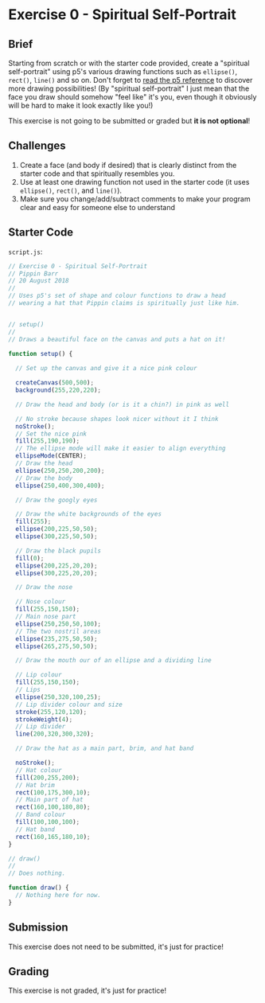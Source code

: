 # Exercise 0 - Spiritual Self-Portrait

## Brief

Starting from scratch or with the starter code provided, create a "spiritual self-portrait" using p5's various drawing functions such as `ellipse()`, `rect()`, `line()` and so on. Don't forget to [read the p5 reference](https://p5js.org/reference/) to discover more drawing possibilities! (By "spiritual self-portrait" I just mean that the face you draw should somehow "feel like" it's you, even though it obviously will be hard to make it look exactly like you!)

This exercise is not going to be submitted or graded but __it is not optional__!

## Challenges

1. Create a face (and body if desired) that is clearly distinct from the starter code and that spiritually resembles you.
1. Use at least one drawing function not used in the starter code (it uses `ellipse()`, `rect()`, and `line()`).
1. Make sure you change/add/subtract comments to make your program clear and easy for someone else to understand

## Starter Code

`script.js`:
```javascript
// Exercise 0 - Spiritual Self-Portrait
// Pippin Barr
// 20 August 2018
//
// Uses p5's set of shape and colour functions to draw a head
// wearing a hat that Pippin claims is spiritually just like him.


// setup()
//
// Draws a beautiful face on the canvas and puts a hat on it!

function setup() {
  
  // Set up the canvas and give it a nice pink colour

  createCanvas(500,500);
  background(255,220,220);

  // Draw the head and body (or is it a chin?) in pink as well

  // No stroke because shapes look nicer without it I think
  noStroke();
  // Set the nice pink
  fill(255,190,190);
  // The ellipse mode will make it easier to align everything
  ellipseMode(CENTER);
  // Draw the head
  ellipse(250,250,200,200);
  // Draw the body
  ellipse(250,400,300,400);

  // Draw the googly eyes

  // Draw the white backgrounds of the eyes
  fill(255);
  ellipse(200,225,50,50);
  ellipse(300,225,50,50);

  // Draw the black pupils
  fill(0);
  ellipse(200,225,20,20);
  ellipse(300,225,20,20);

  // Draw the nose

  // Nose colour
  fill(255,150,150);
  // Main nose part
  ellipse(250,250,50,100);
  // The two nostril areas
  ellipse(235,275,50,50);
  ellipse(265,275,50,50);

  // Draw the mouth our of an ellipse and a dividing line

  // Lip colour
  fill(255,150,150);
  // Lips
  ellipse(250,320,100,25);
  // Lip divider colour and size
  stroke(255,120,120);
  strokeWeight(4);
  // Lip divider
  line(200,320,300,320);

  // Draw the hat as a main part, brim, and hat band

  noStroke();
  // Hat colour
  fill(200,255,200);
  // Hat brim
  rect(100,175,300,10);
  // Main part of hat
  rect(160,100,180,80);
  // Band colour
  fill(100,100,100);
  // Hat band
  rect(160,165,180,10);
}

// draw()
//
// Does nothing.

function draw() {
  // Nothing here for now.
}
```

## Submission

This exercise does not need to be submitted, it's just for practice!

## Grading

This exercise is not graded, it's just for practice!
